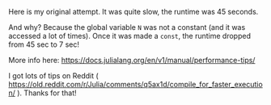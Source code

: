 Here is my original attempt.
It was quite slow, the runtime was 45 seconds.

And why? Because the global variable `N` was not a constant
(and it was accessed a lot of times). Once it was made
a `const`, the runtime dropped from 45 sec to 7 sec!

More info here: https://docs.julialang.org/en/v1/manual/performance-tips/

I got lots of tips on Reddit ( https://old.reddit.com/r/Julia/comments/q5ax1d/compile_for_faster_execution/ ). Thanks for that!
